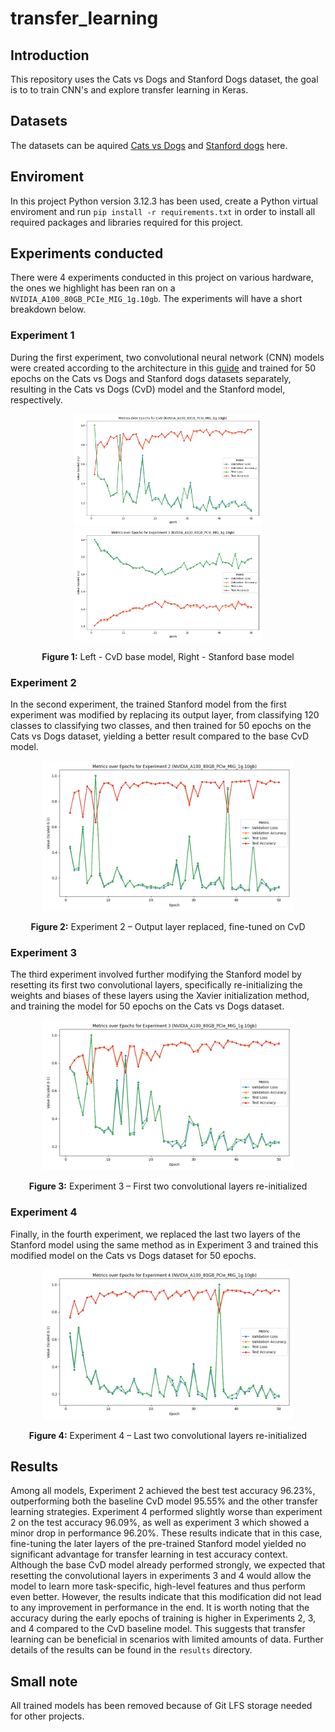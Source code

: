 # transfer_learning

## Introduction
This repository uses the Cats vs Dogs and Stanford Dogs dataset, the goal is to to train CNN's and explore transfer learning in Keras.

## Datasets
The datasets can be aquired [Cats vs Dogs](https://www.kaggle.com/datasets/vishnupriyanss/cat-vs-dog-kagglecatsanddogs-5340) and [Stanford dogs](https://www.tensorflow.org/datasets/catalog/stanford_dogs) here.

## Enviroment
In this project Python version 3.12.3 has been used, create a Python virtual enviroment and run ```pip install -r requirements.txt``` in order to install all required packages and libraries required for this project.

## Experiments conducted

There were 4 experiments conducted in this project on various hardware, the ones we highlight has been ran on a ```NVIDIA_A100_80GB_PCIe_MIG_1g.10gb```. The experiments will have a short breakdown below.

### Experiment 1
During the first experiment, two convolutional neural network (CNN) models were created according to the architecture in this [guide](https://keras.io/examples/vision/image_classification_from_scratch/) and trained for 50 epochs on the Cats vs Dogs and Stanford dogs datasets separately, resulting in the Cats vs Dogs (CvD) model and the Stanford model, respectively.

<div align="center">
  <img src="images/cvd.png" alt="CvD basemodel" title="Cats vs Dogs base model" width="300"/>
  <img src="images/stanford.png" alt="Stanford model" title="Stanford base model" width="300"/>
  <p><strong>Figure 1:</strong> Left - CvD base model, Right - Stanford base model</p>
</div>

### Experiment 2
In the second experiment, the trained Stanford model from the first experiment was modified by replacing its output layer, from classifying 120 classes to classifying two classes, and then trained for 50 epochs on the Cats vs Dogs dataset, yielding a better result compared to the base CvD model.

<div align="center">
  <img src="images/experiment2.png" alt="CvD experiment 2 model" title="Experiment 2 - Output layer replaced" width="400"/>
  <p><strong>Figure 2:</strong> Experiment 2 – Output layer replaced, fine-tuned on CvD</p>
</div>

### Experiment 3
The third experiment involved further modifying the Stanford model by resetting its first two convolutional layers, specifically re-initializing the weights and biases of these layers using the Xavier initialization method, and training the model for 50 epochs on the Cats vs Dogs dataset.

<div align="center">
  <img src="images/experiment3.png" alt="CvD experiment 3 model" title="Experiment 3 - Reset first two conv layers" width="400"/>
  <p><strong>Figure 3:</strong> Experiment 3 – First two convolutional layers re-initialized</p>
</div>

### Experiment 4
Finally, in the fourth experiment, we replaced the last two layers of the Stanford model using the same method as in Experiment 3 and trained this modified model on the Cats vs Dogs dataset for 50 epochs.

<div align="center">
  <img src="images/experiment4.png" alt="CvD experiment 4 model" title="Experiment 4 - Last two layers replaced" width="400"/>
  <p><strong>Figure 4:</strong> Experiment 4 – Last two convolutional layers re-initialized</p>
</div>

## Results

Among all models, Experiment 2 achieved the best test accuracy 96.23%, outperforming both the baseline CvD model 95.55% and the other transfer learning strategies. Experiment 4 performed slightly worse than experiment 2 on the test accuracy 96.09%, as well as experiment 3 which showed a minor drop in performance 96.20%. These results indicate that in this case, fine-tuning the later layers of the pre-trained Stanford model yielded no significant advantage for transfer learning in test accuracy context. Although the base CvD model already performed strongly, we expected that resetting the convolutional layers in experiments 3 and 4 would allow the model to learn more task-specific, high-level features and thus perform even better. However, the results indicate that this modification did not lead to any improvement in performance in the end. It is worth noting that the accuracy during the early epochs of training is higher in Experiments 2, 3, and 4 compared to the CvD baseline model. This suggests that transfer learning can be beneficial in scenarios with limited amounts of data. Further details of the results can be found in the ```results``` directory.

## Small note

All trained models has been removed because of Git LFS storage needed for other projects.